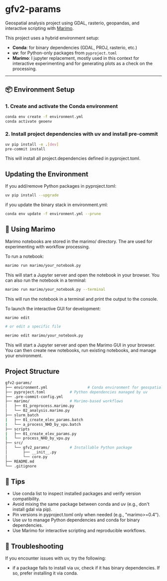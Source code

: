 # gfv2-params

Geospatial analysis project using GDAL, rasterio, geopandas, and interactive scripting with [Marimo](https://marimo.io).

This project uses a hybrid environment setup:

- **Conda**: for binary dependencies (GDAL, PROJ, rasterio, etc.)
- **uv**: for Python-only packages from `pyproject.toml`
- **Marimo**: I jupyter replacement, mostly used in this context for interactive experimenting and for generating plots as a check on the processing.
---

## 📦 Environment Setup

### 1. Create and activate the Conda environment

```bash
conda env create -f environment.yml
conda activate geoenv
```
### 2. Install project dependencies with uv and install pre-commit

```bash
uv pip install -e .[dev]
pre-commit install
```

This will install all project.dependencies defined in pyproject.toml.

## Updating the Environment

If you add/remove Python packages in pyproject.toml:

```bash
uv pip install --upgrade
```

if you update the binary stack in environment.yml:

```bash
conda env update -f environment.yml --prune
```

## 🚀 Using Marimo

Marimo notebooks are stored in the marimo/ directory.  The are used for experimenting with workflow processing.

To run a notebook:

```bash
marimo run marimo/your_notebook.py
```

This will start a Jupyter server and open the notebook in your browser.
You can also run the notebook in a terminal:

```bash
marimo run marimo/your_notebook.py --terminal
```

This will run the notebook in a terminal and print the output to the console.

To launch the interactive GUI for development:

```bash
marimo edit

# or edit a specific file

merimo edit marimo/your_notebook.py
```

This will start a Jupyter server and open the Marimo GUI in your browser.
You can then create new notebooks, run existing notebooks, and manage your environment.

## Project Structure

```bash
gfv2-params/
├── environment.yml                  # Conda environment for geospatial dependencies
├── pyproject.toml           # Python dependencies managed by uv
├── .pre-commit-config.yml
├── marimo/                  # Marimo-based workflows
│   ├── 01_preprocess.marimo.py
│   └── 02_analysis.marimo.py
├── slurm_batch
|   ├── 01_create_elev_params.batch
|   └── a_process_NHD_by_vpu.batch
├── scripts
|   ├── 01_create_elev_params.py
|   └── process_NHD_by_vpu.py
├── src/
│   └── gfv2_params/         # Installable Python package
│       ├── __init__.py
│       └── core.py
├── README.md
└── .gitignore
```

## 🧠 Tips

- Use conda list to inspect installed packages and verify version compatibility.
- Avoid mixing the same package between conda and uv (e.g., don't install gdal via pip).
- Pin versions in pyproject.toml only when needed (e.g., "marimo>=0.4").
- Use uv to manage Python dependencies and conda for binary dependencies.
- Use Marimo for interactive scripting and reproducible workflows.

## 🧰 Troubleshooting

If you encounter issues with uv, try the following:

- if a package fails to install via uv, check if it has binary dependencies. If so, prefer installing it via conda.
